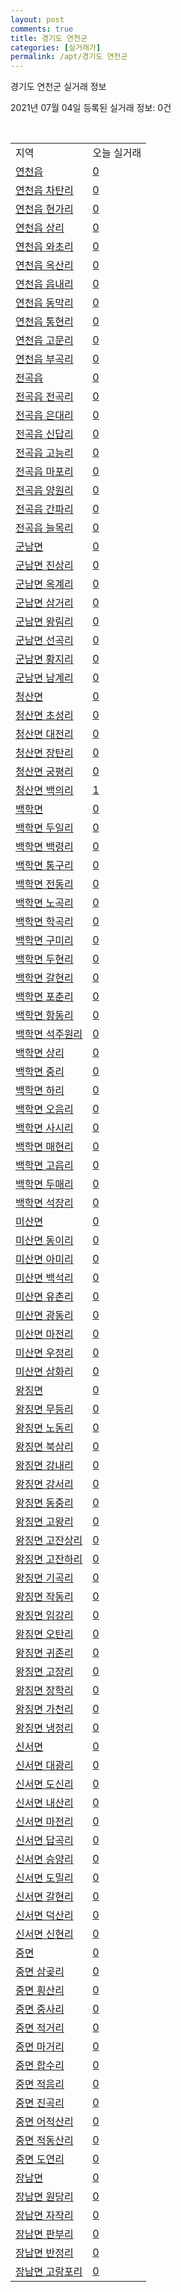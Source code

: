 ```yaml
---
layout: post
comments: true
title: 경기도 연천군
categories: [실거래가]
permalink: /apt/경기도 연천군
---
```


경기도 연천군 실거래 정보

2021년 07월 04일 등록된 실거래 정보: 0건

<script type="text/javascript">
  google.charts.load('current', {'packages':['corechart']});
  google.charts.setOnLoadCallback(drawChart);

  function drawChart() {
    var data = google.visualization.arrayToDataTable([['거래일', '매매', '전월세', '전매'], ['20-07', 23, 24, 0], ['20-08', 17, 35, 0], ['20-09', 13, 24, 0], ['20-10', 12, 5, 0], ['20-11', 14, 10, 0], ['20-12', 17, 6, 0], ['21-01', 12, 9, 0], ['21-02', 16, 11, 0], ['21-03', 16, 13, 0], ['21-04', 19, 7, 0], ['21-05', 24, 6, 0], ['21-06', 14, 3, 0]]);

    var options = {
      title: '최근 유형별 거래량 추이',
      legend: { position: 'bottom' }
    };

    var chart = new google.visualization.LineChart(document.getElementById('columnchart_material'));
    chart.draw(data, (options));
  }
</script>

<div id="columnchart_material" style="width: 95%; margin-left: -35px"></div>
<br>
<table class="sortable">
  <tr>
    <td>지역</td>
    <td>오늘 실거래</td>
  </tr>

  
  <tr class="item">
    <td><a href="경기도 연천군 연천읍">연천읍</a></td>
    <td><a href="경기도 연천군 연천읍">0</a></td>
  </tr>
    

  <tr class="item">
    <td><a href="경기도 연천군 연천읍 차탄리">연천읍 차탄리</a></td>
    <td><a href="경기도 연천군 연천읍 차탄리">0</a></td>
  </tr>
    

  <tr class="item">
    <td><a href="경기도 연천군 연천읍 현가리">연천읍 현가리</a></td>
    <td><a href="경기도 연천군 연천읍 현가리">0</a></td>
  </tr>
    

  <tr class="item">
    <td><a href="경기도 연천군 연천읍 상리">연천읍 상리</a></td>
    <td><a href="경기도 연천군 연천읍 상리">0</a></td>
  </tr>
    

  <tr class="item">
    <td><a href="경기도 연천군 연천읍 와초리">연천읍 와초리</a></td>
    <td><a href="경기도 연천군 연천읍 와초리">0</a></td>
  </tr>
    

  <tr class="item">
    <td><a href="경기도 연천군 연천읍 옥산리">연천읍 옥산리</a></td>
    <td><a href="경기도 연천군 연천읍 옥산리">0</a></td>
  </tr>
    

  <tr class="item">
    <td><a href="경기도 연천군 연천읍 읍내리">연천읍 읍내리</a></td>
    <td><a href="경기도 연천군 연천읍 읍내리">0</a></td>
  </tr>
    

  <tr class="item">
    <td><a href="경기도 연천군 연천읍 동막리">연천읍 동막리</a></td>
    <td><a href="경기도 연천군 연천읍 동막리">0</a></td>
  </tr>
    

  <tr class="item">
    <td><a href="경기도 연천군 연천읍 통현리">연천읍 통현리</a></td>
    <td><a href="경기도 연천군 연천읍 통현리">0</a></td>
  </tr>
    

  <tr class="item">
    <td><a href="경기도 연천군 연천읍 고문리">연천읍 고문리</a></td>
    <td><a href="경기도 연천군 연천읍 고문리">0</a></td>
  </tr>
    

  <tr class="item">
    <td><a href="경기도 연천군 연천읍 부곡리">연천읍 부곡리</a></td>
    <td><a href="경기도 연천군 연천읍 부곡리">0</a></td>
  </tr>
    

  <tr class="item">
    <td><a href="경기도 연천군 전곡읍">전곡읍</a></td>
    <td><a href="경기도 연천군 전곡읍">0</a></td>
  </tr>
    

  <tr class="item">
    <td><a href="경기도 연천군 전곡읍 전곡리">전곡읍 전곡리</a></td>
    <td><a href="경기도 연천군 전곡읍 전곡리">0</a></td>
  </tr>
    

  <tr class="item">
    <td><a href="경기도 연천군 전곡읍 은대리">전곡읍 은대리</a></td>
    <td><a href="경기도 연천군 전곡읍 은대리">0</a></td>
  </tr>
    

  <tr class="item">
    <td><a href="경기도 연천군 전곡읍 신답리">전곡읍 신답리</a></td>
    <td><a href="경기도 연천군 전곡읍 신답리">0</a></td>
  </tr>
    

  <tr class="item">
    <td><a href="경기도 연천군 전곡읍 고능리">전곡읍 고능리</a></td>
    <td><a href="경기도 연천군 전곡읍 고능리">0</a></td>
  </tr>
    

  <tr class="item">
    <td><a href="경기도 연천군 전곡읍 마포리">전곡읍 마포리</a></td>
    <td><a href="경기도 연천군 전곡읍 마포리">0</a></td>
  </tr>
    

  <tr class="item">
    <td><a href="경기도 연천군 전곡읍 양원리">전곡읍 양원리</a></td>
    <td><a href="경기도 연천군 전곡읍 양원리">0</a></td>
  </tr>
    

  <tr class="item">
    <td><a href="경기도 연천군 전곡읍 간파리">전곡읍 간파리</a></td>
    <td><a href="경기도 연천군 전곡읍 간파리">0</a></td>
  </tr>
    

  <tr class="item">
    <td><a href="경기도 연천군 전곡읍 늘목리">전곡읍 늘목리</a></td>
    <td><a href="경기도 연천군 전곡읍 늘목리">0</a></td>
  </tr>
    

  <tr class="item">
    <td><a href="경기도 연천군 군남면">군남면</a></td>
    <td><a href="경기도 연천군 군남면">0</a></td>
  </tr>
    

  <tr class="item">
    <td><a href="경기도 연천군 군남면 진상리">군남면 진상리</a></td>
    <td><a href="경기도 연천군 군남면 진상리">0</a></td>
  </tr>
    

  <tr class="item">
    <td><a href="경기도 연천군 군남면 옥계리">군남면 옥계리</a></td>
    <td><a href="경기도 연천군 군남면 옥계리">0</a></td>
  </tr>
    

  <tr class="item">
    <td><a href="경기도 연천군 군남면 삼거리">군남면 삼거리</a></td>
    <td><a href="경기도 연천군 군남면 삼거리">0</a></td>
  </tr>
    

  <tr class="item">
    <td><a href="경기도 연천군 군남면 왕림리">군남면 왕림리</a></td>
    <td><a href="경기도 연천군 군남면 왕림리">0</a></td>
  </tr>
    

  <tr class="item">
    <td><a href="경기도 연천군 군남면 선곡리">군남면 선곡리</a></td>
    <td><a href="경기도 연천군 군남면 선곡리">0</a></td>
  </tr>
    

  <tr class="item">
    <td><a href="경기도 연천군 군남면 황지리">군남면 황지리</a></td>
    <td><a href="경기도 연천군 군남면 황지리">0</a></td>
  </tr>
    

  <tr class="item">
    <td><a href="경기도 연천군 군남면 남계리">군남면 남계리</a></td>
    <td><a href="경기도 연천군 군남면 남계리">0</a></td>
  </tr>
    

  <tr class="item">
    <td><a href="경기도 연천군 청산면">청산면</a></td>
    <td><a href="경기도 연천군 청산면">0</a></td>
  </tr>
    

  <tr class="item">
    <td><a href="경기도 연천군 청산면 초성리">청산면 초성리</a></td>
    <td><a href="경기도 연천군 청산면 초성리">0</a></td>
  </tr>
    

  <tr class="item">
    <td><a href="경기도 연천군 청산면 대전리">청산면 대전리</a></td>
    <td><a href="경기도 연천군 청산면 대전리">0</a></td>
  </tr>
    

  <tr class="item">
    <td><a href="경기도 연천군 청산면 장탄리">청산면 장탄리</a></td>
    <td><a href="경기도 연천군 청산면 장탄리">0</a></td>
  </tr>
    

  <tr class="item">
    <td><a href="경기도 연천군 청산면 궁평리">청산면 궁평리</a></td>
    <td><a href="경기도 연천군 청산면 궁평리">0</a></td>
  </tr>
    

  <tr class="item">
    <td><a href="경기도 연천군 청산면 백의리">청산면 백의리</a></td>
    <td><a href="경기도 연천군 청산면 백의리">1</a></td>
  </tr>
    

  <tr class="item">
    <td><a href="경기도 연천군 백학면">백학면</a></td>
    <td><a href="경기도 연천군 백학면">0</a></td>
  </tr>
    

  <tr class="item">
    <td><a href="경기도 연천군 백학면 두일리">백학면 두일리</a></td>
    <td><a href="경기도 연천군 백학면 두일리">0</a></td>
  </tr>
    

  <tr class="item">
    <td><a href="경기도 연천군 백학면 백령리">백학면 백령리</a></td>
    <td><a href="경기도 연천군 백학면 백령리">0</a></td>
  </tr>
    

  <tr class="item">
    <td><a href="경기도 연천군 백학면 통구리">백학면 통구리</a></td>
    <td><a href="경기도 연천군 백학면 통구리">0</a></td>
  </tr>
    

  <tr class="item">
    <td><a href="경기도 연천군 백학면 전동리">백학면 전동리</a></td>
    <td><a href="경기도 연천군 백학면 전동리">0</a></td>
  </tr>
    

  <tr class="item">
    <td><a href="경기도 연천군 백학면 노곡리">백학면 노곡리</a></td>
    <td><a href="경기도 연천군 백학면 노곡리">0</a></td>
  </tr>
    

  <tr class="item">
    <td><a href="경기도 연천군 백학면 학곡리">백학면 학곡리</a></td>
    <td><a href="경기도 연천군 백학면 학곡리">0</a></td>
  </tr>
    

  <tr class="item">
    <td><a href="경기도 연천군 백학면 구미리">백학면 구미리</a></td>
    <td><a href="경기도 연천군 백학면 구미리">0</a></td>
  </tr>
    

  <tr class="item">
    <td><a href="경기도 연천군 백학면 두현리">백학면 두현리</a></td>
    <td><a href="경기도 연천군 백학면 두현리">0</a></td>
  </tr>
    

  <tr class="item">
    <td><a href="경기도 연천군 백학면 갈현리">백학면 갈현리</a></td>
    <td><a href="경기도 연천군 백학면 갈현리">0</a></td>
  </tr>
    

  <tr class="item">
    <td><a href="경기도 연천군 백학면 포춘리">백학면 포춘리</a></td>
    <td><a href="경기도 연천군 백학면 포춘리">0</a></td>
  </tr>
    

  <tr class="item">
    <td><a href="경기도 연천군 백학면 항동리">백학면 항동리</a></td>
    <td><a href="경기도 연천군 백학면 항동리">0</a></td>
  </tr>
    

  <tr class="item">
    <td><a href="경기도 연천군 백학면 석주원리">백학면 석주원리</a></td>
    <td><a href="경기도 연천군 백학면 석주원리">0</a></td>
  </tr>
    

  <tr class="item">
    <td><a href="경기도 연천군 백학면 상리">백학면 상리</a></td>
    <td><a href="경기도 연천군 백학면 상리">0</a></td>
  </tr>
    

  <tr class="item">
    <td><a href="경기도 연천군 백학면 중리">백학면 중리</a></td>
    <td><a href="경기도 연천군 백학면 중리">0</a></td>
  </tr>
    

  <tr class="item">
    <td><a href="경기도 연천군 백학면 하리">백학면 하리</a></td>
    <td><a href="경기도 연천군 백학면 하리">0</a></td>
  </tr>
    

  <tr class="item">
    <td><a href="경기도 연천군 백학면 오음리">백학면 오음리</a></td>
    <td><a href="경기도 연천군 백학면 오음리">0</a></td>
  </tr>
    

  <tr class="item">
    <td><a href="경기도 연천군 백학면 사시리">백학면 사시리</a></td>
    <td><a href="경기도 연천군 백학면 사시리">0</a></td>
  </tr>
    

  <tr class="item">
    <td><a href="경기도 연천군 백학면 매현리">백학면 매현리</a></td>
    <td><a href="경기도 연천군 백학면 매현리">0</a></td>
  </tr>
    

  <tr class="item">
    <td><a href="경기도 연천군 백학면 고읍리">백학면 고읍리</a></td>
    <td><a href="경기도 연천군 백학면 고읍리">0</a></td>
  </tr>
    

  <tr class="item">
    <td><a href="경기도 연천군 백학면 두매리">백학면 두매리</a></td>
    <td><a href="경기도 연천군 백학면 두매리">0</a></td>
  </tr>
    

  <tr class="item">
    <td><a href="경기도 연천군 백학면 석장리">백학면 석장리</a></td>
    <td><a href="경기도 연천군 백학면 석장리">0</a></td>
  </tr>
    

  <tr class="item">
    <td><a href="경기도 연천군 미산면">미산면</a></td>
    <td><a href="경기도 연천군 미산면">0</a></td>
  </tr>
    

  <tr class="item">
    <td><a href="경기도 연천군 미산면 동이리">미산면 동이리</a></td>
    <td><a href="경기도 연천군 미산면 동이리">0</a></td>
  </tr>
    

  <tr class="item">
    <td><a href="경기도 연천군 미산면 아미리">미산면 아미리</a></td>
    <td><a href="경기도 연천군 미산면 아미리">0</a></td>
  </tr>
    

  <tr class="item">
    <td><a href="경기도 연천군 미산면 백석리">미산면 백석리</a></td>
    <td><a href="경기도 연천군 미산면 백석리">0</a></td>
  </tr>
    

  <tr class="item">
    <td><a href="경기도 연천군 미산면 유촌리">미산면 유촌리</a></td>
    <td><a href="경기도 연천군 미산면 유촌리">0</a></td>
  </tr>
    

  <tr class="item">
    <td><a href="경기도 연천군 미산면 광동리">미산면 광동리</a></td>
    <td><a href="경기도 연천군 미산면 광동리">0</a></td>
  </tr>
    

  <tr class="item">
    <td><a href="경기도 연천군 미산면 마전리">미산면 마전리</a></td>
    <td><a href="경기도 연천군 미산면 마전리">0</a></td>
  </tr>
    

  <tr class="item">
    <td><a href="경기도 연천군 미산면 우정리">미산면 우정리</a></td>
    <td><a href="경기도 연천군 미산면 우정리">0</a></td>
  </tr>
    

  <tr class="item">
    <td><a href="경기도 연천군 미산면 삼화리">미산면 삼화리</a></td>
    <td><a href="경기도 연천군 미산면 삼화리">0</a></td>
  </tr>
    

  <tr class="item">
    <td><a href="경기도 연천군 왕징면">왕징면</a></td>
    <td><a href="경기도 연천군 왕징면">0</a></td>
  </tr>
    

  <tr class="item">
    <td><a href="경기도 연천군 왕징면 무등리">왕징면 무등리</a></td>
    <td><a href="경기도 연천군 왕징면 무등리">0</a></td>
  </tr>
    

  <tr class="item">
    <td><a href="경기도 연천군 왕징면 노동리">왕징면 노동리</a></td>
    <td><a href="경기도 연천군 왕징면 노동리">0</a></td>
  </tr>
    

  <tr class="item">
    <td><a href="경기도 연천군 왕징면 북삼리">왕징면 북삼리</a></td>
    <td><a href="경기도 연천군 왕징면 북삼리">0</a></td>
  </tr>
    

  <tr class="item">
    <td><a href="경기도 연천군 왕징면 강내리">왕징면 강내리</a></td>
    <td><a href="경기도 연천군 왕징면 강내리">0</a></td>
  </tr>
    

  <tr class="item">
    <td><a href="경기도 연천군 왕징면 강서리">왕징면 강서리</a></td>
    <td><a href="경기도 연천군 왕징면 강서리">0</a></td>
  </tr>
    

  <tr class="item">
    <td><a href="경기도 연천군 왕징면 동중리">왕징면 동중리</a></td>
    <td><a href="경기도 연천군 왕징면 동중리">0</a></td>
  </tr>
    

  <tr class="item">
    <td><a href="경기도 연천군 왕징면 고왕리">왕징면 고왕리</a></td>
    <td><a href="경기도 연천군 왕징면 고왕리">0</a></td>
  </tr>
    

  <tr class="item">
    <td><a href="경기도 연천군 왕징면 고잔상리">왕징면 고잔상리</a></td>
    <td><a href="경기도 연천군 왕징면 고잔상리">0</a></td>
  </tr>
    

  <tr class="item">
    <td><a href="경기도 연천군 왕징면 고잔하리">왕징면 고잔하리</a></td>
    <td><a href="경기도 연천군 왕징면 고잔하리">0</a></td>
  </tr>
    

  <tr class="item">
    <td><a href="경기도 연천군 왕징면 기곡리">왕징면 기곡리</a></td>
    <td><a href="경기도 연천군 왕징면 기곡리">0</a></td>
  </tr>
    

  <tr class="item">
    <td><a href="경기도 연천군 왕징면 작동리">왕징면 작동리</a></td>
    <td><a href="경기도 연천군 왕징면 작동리">0</a></td>
  </tr>
    

  <tr class="item">
    <td><a href="경기도 연천군 왕징면 임강리">왕징면 임강리</a></td>
    <td><a href="경기도 연천군 왕징면 임강리">0</a></td>
  </tr>
    

  <tr class="item">
    <td><a href="경기도 연천군 왕징면 오탄리">왕징면 오탄리</a></td>
    <td><a href="경기도 연천군 왕징면 오탄리">0</a></td>
  </tr>
    

  <tr class="item">
    <td><a href="경기도 연천군 왕징면 귀존리">왕징면 귀존리</a></td>
    <td><a href="경기도 연천군 왕징면 귀존리">0</a></td>
  </tr>
    

  <tr class="item">
    <td><a href="경기도 연천군 왕징면 고장리">왕징면 고장리</a></td>
    <td><a href="경기도 연천군 왕징면 고장리">0</a></td>
  </tr>
    

  <tr class="item">
    <td><a href="경기도 연천군 왕징면 장학리">왕징면 장학리</a></td>
    <td><a href="경기도 연천군 왕징면 장학리">0</a></td>
  </tr>
    

  <tr class="item">
    <td><a href="경기도 연천군 왕징면 가천리">왕징면 가천리</a></td>
    <td><a href="경기도 연천군 왕징면 가천리">0</a></td>
  </tr>
    

  <tr class="item">
    <td><a href="경기도 연천군 왕징면 냉정리">왕징면 냉정리</a></td>
    <td><a href="경기도 연천군 왕징면 냉정리">0</a></td>
  </tr>
    

  <tr class="item">
    <td><a href="경기도 연천군 신서면">신서면</a></td>
    <td><a href="경기도 연천군 신서면">0</a></td>
  </tr>
    

  <tr class="item">
    <td><a href="경기도 연천군 신서면 대광리">신서면 대광리</a></td>
    <td><a href="경기도 연천군 신서면 대광리">0</a></td>
  </tr>
    

  <tr class="item">
    <td><a href="경기도 연천군 신서면 도신리">신서면 도신리</a></td>
    <td><a href="경기도 연천군 신서면 도신리">0</a></td>
  </tr>
    

  <tr class="item">
    <td><a href="경기도 연천군 신서면 내산리">신서면 내산리</a></td>
    <td><a href="경기도 연천군 신서면 내산리">0</a></td>
  </tr>
    

  <tr class="item">
    <td><a href="경기도 연천군 신서면 마전리">신서면 마전리</a></td>
    <td><a href="경기도 연천군 신서면 마전리">0</a></td>
  </tr>
    

  <tr class="item">
    <td><a href="경기도 연천군 신서면 답곡리">신서면 답곡리</a></td>
    <td><a href="경기도 연천군 신서면 답곡리">0</a></td>
  </tr>
    

  <tr class="item">
    <td><a href="경기도 연천군 신서면 승양리">신서면 승양리</a></td>
    <td><a href="경기도 연천군 신서면 승양리">0</a></td>
  </tr>
    

  <tr class="item">
    <td><a href="경기도 연천군 신서면 도밀리">신서면 도밀리</a></td>
    <td><a href="경기도 연천군 신서면 도밀리">0</a></td>
  </tr>
    

  <tr class="item">
    <td><a href="경기도 연천군 신서면 갈현리">신서면 갈현리</a></td>
    <td><a href="경기도 연천군 신서면 갈현리">0</a></td>
  </tr>
    

  <tr class="item">
    <td><a href="경기도 연천군 신서면 덕산리">신서면 덕산리</a></td>
    <td><a href="경기도 연천군 신서면 덕산리">0</a></td>
  </tr>
    

  <tr class="item">
    <td><a href="경기도 연천군 신서면 신현리">신서면 신현리</a></td>
    <td><a href="경기도 연천군 신서면 신현리">0</a></td>
  </tr>
    

  <tr class="item">
    <td><a href="경기도 연천군 중면">중면</a></td>
    <td><a href="경기도 연천군 중면">0</a></td>
  </tr>
    

  <tr class="item">
    <td><a href="경기도 연천군 중면 삼곶리">중면 삼곶리</a></td>
    <td><a href="경기도 연천군 중면 삼곶리">0</a></td>
  </tr>
    

  <tr class="item">
    <td><a href="경기도 연천군 중면 횡산리">중면 횡산리</a></td>
    <td><a href="경기도 연천군 중면 횡산리">0</a></td>
  </tr>
    

  <tr class="item">
    <td><a href="경기도 연천군 중면 중사리">중면 중사리</a></td>
    <td><a href="경기도 연천군 중면 중사리">0</a></td>
  </tr>
    

  <tr class="item">
    <td><a href="경기도 연천군 중면 적거리">중면 적거리</a></td>
    <td><a href="경기도 연천군 중면 적거리">0</a></td>
  </tr>
    

  <tr class="item">
    <td><a href="경기도 연천군 중면 마거리">중면 마거리</a></td>
    <td><a href="경기도 연천군 중면 마거리">0</a></td>
  </tr>
    

  <tr class="item">
    <td><a href="경기도 연천군 중면 합수리">중면 합수리</a></td>
    <td><a href="경기도 연천군 중면 합수리">0</a></td>
  </tr>
    

  <tr class="item">
    <td><a href="경기도 연천군 중면 적음리">중면 적음리</a></td>
    <td><a href="경기도 연천군 중면 적음리">0</a></td>
  </tr>
    

  <tr class="item">
    <td><a href="경기도 연천군 중면 진곡리">중면 진곡리</a></td>
    <td><a href="경기도 연천군 중면 진곡리">0</a></td>
  </tr>
    

  <tr class="item">
    <td><a href="경기도 연천군 중면 어적산리">중면 어적산리</a></td>
    <td><a href="경기도 연천군 중면 어적산리">0</a></td>
  </tr>
    

  <tr class="item">
    <td><a href="경기도 연천군 중면 적동산리">중면 적동산리</a></td>
    <td><a href="경기도 연천군 중면 적동산리">0</a></td>
  </tr>
    

  <tr class="item">
    <td><a href="경기도 연천군 중면 도연리">중면 도연리</a></td>
    <td><a href="경기도 연천군 중면 도연리">0</a></td>
  </tr>
    

  <tr class="item">
    <td><a href="경기도 연천군 장남면">장남면</a></td>
    <td><a href="경기도 연천군 장남면">0</a></td>
  </tr>
    

  <tr class="item">
    <td><a href="경기도 연천군 장남면 원당리">장남면 원당리</a></td>
    <td><a href="경기도 연천군 장남면 원당리">0</a></td>
  </tr>
    

  <tr class="item">
    <td><a href="경기도 연천군 장남면 자작리">장남면 자작리</a></td>
    <td><a href="경기도 연천군 장남면 자작리">0</a></td>
  </tr>
    

  <tr class="item">
    <td><a href="경기도 연천군 장남면 판부리">장남면 판부리</a></td>
    <td><a href="경기도 연천군 장남면 판부리">0</a></td>
  </tr>
    

  <tr class="item">
    <td><a href="경기도 연천군 장남면 반정리">장남면 반정리</a></td>
    <td><a href="경기도 연천군 장남면 반정리">0</a></td>
  </tr>
    

  <tr class="item">
    <td><a href="경기도 연천군 장남면 고랑포리">장남면 고랑포리</a></td>
    <td><a href="경기도 연천군 장남면 고랑포리">0</a></td>
  </tr>
    


</table>


    